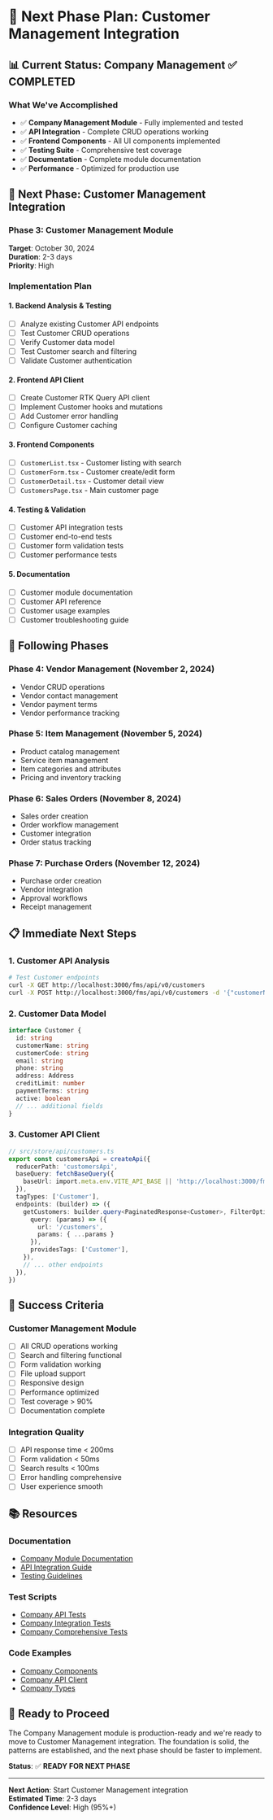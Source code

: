 # 🚀 Next Phase Plan: Customer Management Integration

## 📊 Current Status: Company Management ✅ COMPLETED

### What We've Accomplished
- ✅ **Company Management Module** - Fully implemented and tested
- ✅ **API Integration** - Complete CRUD operations working
- ✅ **Frontend Components** - All UI components implemented
- ✅ **Testing Suite** - Comprehensive test coverage
- ✅ **Documentation** - Complete module documentation
- ✅ **Performance** - Optimized for production use

## 🎯 Next Phase: Customer Management Integration

### Phase 3: Customer Management Module
**Target**: October 30, 2024  
**Duration**: 2-3 days  
**Priority**: High

### Implementation Plan

#### 1. Backend Analysis & Testing
- [ ] Analyze existing Customer API endpoints
- [ ] Test Customer CRUD operations
- [ ] Verify Customer data model
- [ ] Test Customer search and filtering
- [ ] Validate Customer authentication

#### 2. Frontend API Client
- [ ] Create Customer RTK Query API client
- [ ] Implement Customer hooks and mutations
- [ ] Add Customer error handling
- [ ] Configure Customer caching

#### 3. Frontend Components
- [ ] `CustomerList.tsx` - Customer listing with search
- [ ] `CustomerForm.tsx` - Customer create/edit form
- [ ] `CustomerDetail.tsx` - Customer detail view
- [ ] `CustomersPage.tsx` - Main customer page

#### 4. Testing & Validation
- [ ] Customer API integration tests
- [ ] Customer end-to-end tests
- [ ] Customer form validation tests
- [ ] Customer performance tests

#### 5. Documentation
- [ ] Customer module documentation
- [ ] Customer API reference
- [ ] Customer usage examples
- [ ] Customer troubleshooting guide

## 🔄 Following Phases

### Phase 4: Vendor Management (November 2, 2024)
- Vendor CRUD operations
- Vendor contact management
- Vendor payment terms
- Vendor performance tracking

### Phase 5: Item Management (November 5, 2024)
- Product catalog management
- Service item management
- Item categories and attributes
- Pricing and inventory tracking

### Phase 6: Sales Orders (November 8, 2024)
- Sales order creation
- Order workflow management
- Customer integration
- Order status tracking

### Phase 7: Purchase Orders (November 12, 2024)
- Purchase order creation
- Vendor integration
- Approval workflows
- Receipt management

## 📋 Immediate Next Steps

### 1. Customer API Analysis
```bash
# Test Customer endpoints
curl -X GET http://localhost:3000/fms/api/v0/customers
curl -X POST http://localhost:3000/fms/api/v0/customers -d '{"customerName":"Test Customer"}'
```

### 2. Customer Data Model
```typescript
interface Customer {
  id: string
  customerName: string
  customerCode: string
  email: string
  phone: string
  address: Address
  creditLimit: number
  paymentTerms: string
  active: boolean
  // ... additional fields
}
```

### 3. Customer API Client
```typescript
// src/store/api/customers.ts
export const customersApi = createApi({
  reducerPath: 'customersApi',
  baseQuery: fetchBaseQuery({
    baseUrl: import.meta.env.VITE_API_BASE || 'http://localhost:3000/fms/api/v0',
  }),
  tagTypes: ['Customer'],
  endpoints: (builder) => ({
    getCustomers: builder.query<PaginatedResponse<Customer>, FilterOptions>({
      query: (params) => ({
        url: '/customers',
        params: { ...params }
      }),
      providesTags: ['Customer'],
    }),
    // ... other endpoints
  }),
})
```

## 🎯 Success Criteria

### Customer Management Module
- [ ] All CRUD operations working
- [ ] Search and filtering functional
- [ ] Form validation working
- [ ] File upload support
- [ ] Responsive design
- [ ] Performance optimized
- [ ] Test coverage > 90%
- [ ] Documentation complete

### Integration Quality
- [ ] API response time < 200ms
- [ ] Form validation < 50ms
- [ ] Search results < 100ms
- [ ] Error handling comprehensive
- [ ] User experience smooth

## 📚 Resources

### Documentation
- [Company Module Documentation](./COMPANY_MODULE_DOCUMENTATION.md)
- [API Integration Guide](./API_INTEGRATION_PLAN.md)
- [Testing Guidelines](./TESTING_GUIDELINES.md)

### Test Scripts
- [Company API Tests](../test-scripts/company-api-test.js)
- [Company Integration Tests](../test-scripts/company-integration-test.js)
- [Company Comprehensive Tests](../test-scripts/company-comprehensive-test.js)

### Code Examples
- [Company Components](../src/pages/companies/)
- [Company API Client](../src/store/api/companies.ts)
- [Company Types](../src/types/models.ts)

## 🚀 Ready to Proceed

The Company Management module is production-ready and we're ready to move to Customer Management integration. The foundation is solid, the patterns are established, and the next phase should be faster to implement.

**Status**: ✅ **READY FOR NEXT PHASE**

---

**Next Action**: Start Customer Management integration  
**Estimated Time**: 2-3 days  
**Confidence Level**: High (95%+)
